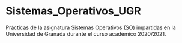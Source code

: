 # Sistemas_Operativos_UGR
Prácticas de la asignatura Sistemas Operativos (SO) impartidas en la Universidad de Granada durante el curso académico 2020/2021.
